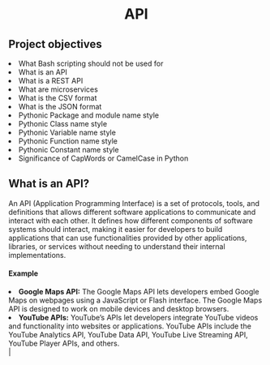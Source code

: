 <h1 align = "center">API</h1>

<h2>Project objectives</h2>

<li>What Bash scripting should not be used for</li>
<li>What is an API</li>
<li>What is a REST API</li>
<li>What are microservices</li>
<li>What is the CSV format</li>
<li>What is the JSON format</li>
<li>Pythonic Package and module name style</li>
<li>Pythonic Class name style</li>
<li>Pythonic Variable name style</li>
<li>Pythonic Function name style</li>
<li>Pythonic Constant name style</li>
<li>Significance of CapWords or CamelCase in Python</li>

<h2>What is an API?</h2>

<p>An API (Application Programming Interface) is a set of protocols, tools, and definitions that allows different software applications to communicate and interact with each other. It defines how different components of software systems should interact, making it easier for developers to build applications that can use functionalities provided by other applications, libraries, or services without needing to understand their internal implementations.</p>

<h4>Example</h4>

<li><b>Google Maps API:</b> The Google Maps API lets developers embed Google Maps on webpages using a JavaScript or Flash interface. The Google Maps API is designed to work on mobile devices and desktop browsers.</li>
<li><b>YouTube APIs:</b> YouTube’s APIs let developers integrate YouTube videos and functionality into websites or applications. YouTube APIs include the YouTube Analytics API, YouTube Data API, YouTube Live Streaming API, YouTube Player APIs, and others.</li>
|
